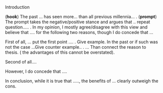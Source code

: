 
Introduction 

(**hook**) The past ... has seen more... than all previous millennia...  .
(**prompt**) The prompt takes the negative/positive stance and argues that .. repeat question..... . In my opinion, I mostly agree/disagree with this view and believe that .... for the following two reasons, though I do concede that ... 

First of all, ... put the first point .... . Give example. In the past or if such was not the case ...Give counter example.. . ... Than connect the reason to thesis. ( the advantages of this cannot be overstated).

Second of all.... 

However, I do concede that .... 

In conclusion, while it is true that ....., the benefits of ... clearly outweigh the cons.



 

